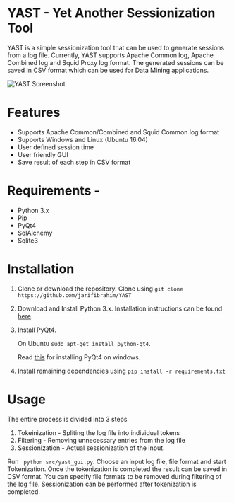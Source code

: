 
# YAST - Yet Another Sessionization Tool

YAST is a simple sessionization tool that can be used to generate sessions from a log file. Currently, YAST supports Apache Common log, Apache Combined log and Squid Proxy log format. The generated sessions can be saved in CSV format which can be used for Data Mining applications.

![YAST Screenshot](https://s28.postimg.org/f3ai2gjzh/Screenshot_from_2017-04-05_18-47-52.png)
# Features
* Supports Apache Common/Combined and Squid Common log format
* Supports Windows and Linux (Ubuntu 16.04)
* User defined session time
* User friendly GUI
* Save result of each step in CSV format

# Requirements -
* Python 3.x
* Pip
* PyQt4
* SqlAlchemy
* Sqlite3

# Installation
1. Clone or download the repository. Clone using ```git clone https://github.com/jarifibrahim/YAST```

2. Download and Install Python 3.x. Installation instructions can be found [here](https://www.python.org/downloads/).
3. Install PyQt4.

	On Ubuntu ```sudo apt-get install python-qt4```. 
	
    Read [this](http://pyqt.sourceforge.net/Docs/PyQt4/installation.html) for installing PyQt4 on windows.

4. Install remaining dependencies using ```pip install -r requirements.txt```

# Usage
The entire process is divided into 3 steps
1. Tokeinization - Spliting the log file into individual tokens
2. Filtering - Removing unnecessary entries from the log file
3. Sessionization - Actual sessionization of the input.


Run ``` python src/yast_gui.py```.
Choose an input log file, file format and start Tokenization. Once the tokenization is completed the result can be saved in CSV format. You can specify file formats to be removed during filtering of the log file. Sessionization can be performed after tokenization is completed.
